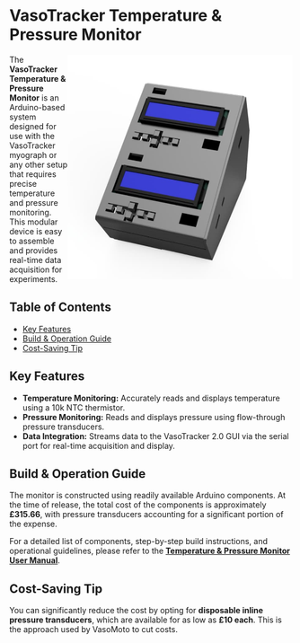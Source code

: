 # VasoTracker Temperature & Pressure Monitor

<img src="https://github.com/VasoTracker/VasoTracker-2/blob/main/temperature%20%26%20pressure%20monitor/Images/Pressure-Temp%20Sensor.jpg" width="400" align="right">

The **VasoTracker Temperature & Pressure Monitor** is an Arduino-based system designed for use with the VasoTracker myograph or any other setup that requires precise temperature and pressure monitoring. This modular device is easy to assemble and provides real-time data acquisition for experiments.

## Table of Contents
- [Key Features](#key-features-of-vasotracker-20)
- [Build & Operation Guide](#build--operation-guide)
- [Cost-Saving Tip](#cost-saving-tip)

## Key Features

- **Temperature Monitoring:** Accurately reads and displays temperature using a 10k NTC thermistor.
- **Pressure Monitoring:** Reads and displays pressure using flow-through pressure transducers.
- **Data Integration:** Streams data to the VasoTracker 2.0 GUI via the serial port for real-time acquisition and display.

## Build & Operation Guide

The monitor is constructed using readily available Arduino components. At the time of release, the total cost of the components is approximately **£315.66**, with pressure transducers accounting for a significant portion of the expense.

For a detailed list of components, step-by-step build instructions, and operational guidelines, please refer to the [**Temperature & Pressure Monitor User Manual**](https://github.com/VasoTracker/VasoTracker-2/blob/main/temperature%20%26%20pressure%20monitor/VasoTracker%202%20Temperature%20%26%20Pressure%20Monitor%20Manual.pdf).

## Cost-Saving Tip

You can significantly reduce the cost by opting for **disposable inline pressure transducers**, which are available for as low as **£10 each**. This is the approach used by VasoMoto to cut costs.
